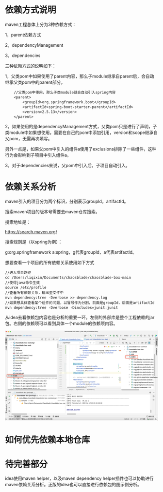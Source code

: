 # 依赖方式说明

maven工程总体上分为3种依赖方式：

1，parent依赖方式

2，dependencyManagement

3，dependencies

三种依赖方式的说明如下：

1，父类pom中如果使用了parent内容，那么子module继承自parent后，会自动继承父类pom中的parent部分。

```
    //父类pom中使用，那么子类module就会自动引入spring内容
    <parent>
        <groupId>org.springframework.boot</groupId>
        <artifactId>spring-boot-starter-parent</artifactId>
        <version>2.5.13</version>
    </parent>
```

 2，如果使用的是dependencyManagement方式，父类pom只是进行了声明，子类module中如果想使用，需要在自己的pom中添加引用，version和scope继承自父pom，无需再次填写。

​		另外一点是，如果父pom中引入的组件a使用了exclusions排除了一些组件，这种行为会影响到子项目中引入组件a。

3，对于dependencies来说，父pom中引入后，子项目自动引入。

# 依赖关系分析

maven引入的项目分为两个标识，分别表示groupId，artifactId。

搜索maven项目的版本号需要去maven仓库搜索。

搜索地址是：

https://search.maven.org/

搜索规则是（以spring为例）：

g:org.springframework a:spring，g代表groupId，a代表artifactId。

想要查看一个项目的所有依赖关系使用如下方式

```
//进入项目路径
cd /Users/liqixin/Documents/chaosblade/chaosblade-box-main
//使得java命令生效
source /etc/profile
//查看所有依赖关系，输出至文件中
mvn dependency:tree -Dverbose >> dependency.log
//如果想具体查看某个组件的问题，以冒号作为分割，前面是groupId，后面是artifactId
mvn dependency:tree -Dverbose -Dincludes=junit:junit
```

从idea去看依赖包内容也是分析的重要一环。左侧的外部库是整个工程依赖的jar包。右侧的依赖项可以看到具体一个module的依赖项内容。

![image-20220613141241058](../../img/image-20220613141241058.png)



# 如何优先依赖本地仓库





# 待完善部分

idea使用maven helper，以及maven dependency helper插件也可以协助进行maven依赖关系分析。正版的idea也可以直接进行依赖包的图示例分析。




